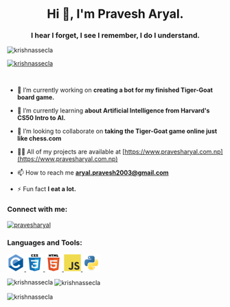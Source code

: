 <h1 align="center">Hi 👋, I'm Pravesh Aryal.</h1>
<h3 align="center">I hear I forget, I see I remember, I do I understand.</h3>

<p align="left"> <img src="https://komarev.com/ghpvc/?username=krishnassecla&label=Profile%20views&color=0e75b6&style=flat" alt="krishnassecla" /> </p>

<p align="left"> <a href="https://github.com/ryo-ma/github-profile-trophy"><img src="https://github-profile-trophy.vercel.app/?username=krishnassecla" alt="krishnassecla" /></a> </p>

<p align="left"> <a href="https://twitter.com/" target="blank"><img src="https://img.shields.io/twitter/follow/?logo=twitter&style=for-the-badge" alt="" /></a> </p>

- 🔭 I’m currently working on **creating a bot for my finished Tiger-Goat board game.**

- 🌱 I’m currently learning **about Artificial Intelligence from Harvard's CS50 Intro to AI.**

- 👯 I’m looking to collaborate on **taking the Tiger-Goat game online just like chess.com**

- 👨‍💻 All of my projects are available at [https://www.pravesharyal.com.np](https://www.pravesharyal.com.np)

- 📫 How to reach me **aryal.pravesh2003@gmail.com**

- ⚡ Fun fact **I eat a lot.**

<h3 align="left">Connect with me:</h3>
<p align="left">
<a href="https://linkedin.com/in/pravesharyal" target="blank"><img align="center" src="https://raw.githubusercontent.com/rahuldkjain/github-profile-readme-generator/master/src/images/icons/Social/linked-in-alt.svg" alt="pravesharyal" height="30" width="40" /></a>
</p>

<h3 align="left">Languages and Tools:</h3>
<p align="left"> <a href="https://www.cprogramming.com/" target="_blank" rel="noreferrer"> <img src="https://raw.githubusercontent.com/devicons/devicon/master/icons/c/c-original.svg" alt="c" width="40" height="40"/> </a> <a href="https://www.w3schools.com/css/" target="_blank" rel="noreferrer"> <img src="https://raw.githubusercontent.com/devicons/devicon/master/icons/css3/css3-original-wordmark.svg" alt="css3" width="40" height="40"/> </a> <a href="https://www.w3.org/html/" target="_blank" rel="noreferrer"> <img src="https://raw.githubusercontent.com/devicons/devicon/master/icons/html5/html5-original-wordmark.svg" alt="html5" width="40" height="40"/> </a> <a href="https://developer.mozilla.org/en-US/docs/Web/JavaScript" target="_blank" rel="noreferrer"> <img src="https://raw.githubusercontent.com/devicons/devicon/master/icons/javascript/javascript-original.svg" alt="javascript" width="40" height="40"/> </a> <a href="https://www.python.org" target="_blank" rel="noreferrer"> <img src="https://raw.githubusercontent.com/devicons/devicon/master/icons/python/python-original.svg" alt="python" width="40" height="40"/> </a> </p>

<p><img align="left" src="https://github-readme-stats.vercel.app/api/top-langs?username=krishnassecla&show_icons=true&locale=en&layout=compact" alt="krishnassecla" /></p>

<p>&nbsp;<img align="center" src="https://github-readme-stats.vercel.app/api?username=krishnassecla&show_icons=true&locale=en" alt="krishnassecla" /></p>

<p><img align="center" src="https://github-readme-streak-stats.herokuapp.com/?user=krishnassecla&" alt="krishnassecla" /></p>
